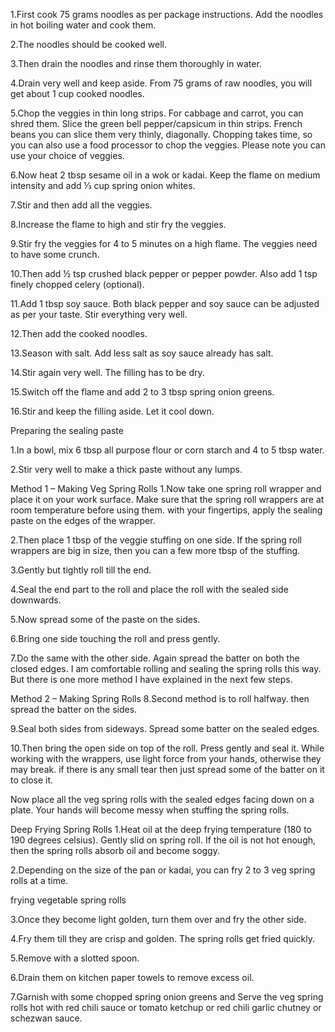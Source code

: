 1.First cook 75 grams noodles as per package instructions. Add the noodles in hot boiling water and cook them. 

2.The noodles should be cooked well.

3.Then drain the noodles and rinse them thoroughly in water.

4.Drain very well and keep aside. From 75 grams of raw noodles, you will get about 1 cup cooked noodles.

5.Chop the veggies in thin long strips. For cabbage and carrot, you can shred them. Slice the green bell pepper/capsicum in thin strips. French beans you can slice them very thinly, diagonally. Chopping takes time, so you can also use a food processor to chop the veggies. Please note you can use your choice of veggies.

6.Now heat 2 tbsp sesame oil in a wok or kadai. Keep the flame on medium intensity and add ⅓ cup spring onion whites.

7.Stir and then add all the veggies.

8.Increase the flame to high and stir fry the veggies.

9.Stir fry the veggies for 4 to 5 minutes on a high flame. The veggies need to have some crunch.

10.Then add ½ tsp crushed black pepper or pepper powder. Also add 1 tsp finely chopped celery (optional).

11.Add 1 tbsp soy sauce. Both black pepper and soy sauce can be adjusted as per your taste. Stir everything very well.

12.Then add the cooked noodles.

13.Season with salt. Add less salt as soy sauce already has salt.

14.Stir again very well. The filling has to be dry.

15.Switch off the flame and add 2 to 3 tbsp spring onion greens.

16.Stir and keep the filling aside. Let it cool down.

Preparing the sealing paste

1.In a bowl, mix 6 tbsp all purpose flour or corn starch and 4 to 5 tbsp water.

2.Stir very well to make a thick paste without any lumps.

Method 1 – Making Veg Spring Rolls
1.Now take one spring roll wrapper and place it on your work surface.  Make sure that the spring roll wrappers are at room temperature before using them. with your fingertips, apply the sealing paste on the edges of the wrapper.

2.Then place 1 tbsp of the veggie stuffing on one side. If the spring roll wrappers are big in size, then you can a few more tbsp of the stuffing.

3.Gently but tightly roll till the end.

4.Seal the end part to the roll and place the roll with the sealed side downwards.

5.Now spread some of the paste on the sides.

6.Bring one side touching the roll and press gently.

7.Do the same with the other side. Again spread the batter on both the closed edges. I am comfortable rolling and sealing the spring rolls this way. But there is one more method I have explained in the next few steps.

Method 2 – Making Spring Rolls
8.Second method is to roll halfway. then spread the batter on the sides. 

9.Seal both sides from sideways. Spread some batter on the sealed edges.

10.Then bring the open side on top of the roll. Press gently and seal it. While working with the wrappers, use light force from your hands, otherwise they may break. if there is any small tear then just spread some of the batter on it to close it.

Now place all the veg spring rolls with the sealed edges facing down on a plate. Your hands will become messy when stuffing the spring rolls.

Deep Frying Spring Rolls
1.Heat oil at the deep frying temperature (180 to 190 degrees celsius). Gently slid on spring roll. If the oil is not hot enough, then the spring rolls absorb oil and become soggy.

2.Depending on the size of the pan or kadai, you can fry 2 to 3 veg spring rolls at a time.

frying vegetable spring rolls

3.Once they become light golden, turn them over and fry the other side.

4.Fry them till they are crisp and golden. The spring rolls get fried quickly.

5.Remove with a slotted spoon.

6.Drain them on kitchen paper towels to remove excess oil.

7.Garnish with some chopped spring onion greens and Serve the veg spring rolls hot with red chili sauce or tomato ketchup or red chili garlic chutney or schezwan sauce.